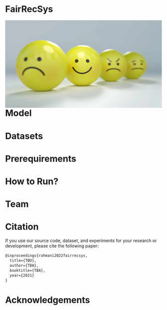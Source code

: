 # FairRecSys

<img src="./images/banner.jpeg" alt="Markdown Monster icon" style="float: left; margin-right: 10px;" />

# Model

# Datasets

# Prerequirements

# How to Run?

# Team

# Citation
If you use our source code, dataset, and experiments for your research or development, please cite the following paper:

```
@inproceedings{rahmani2022fairrecsys,
  title={TBD},
  author={TBA},
  booktitle={TBA},
  year={2021}
}
```

# Acknowledgements